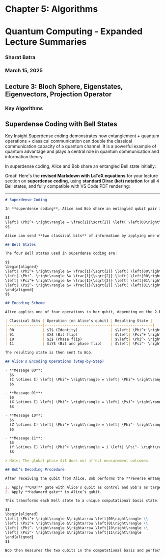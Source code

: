 # Chapter 5: Algorithms
# Quantum Computing - Expanded Lecture Summaries
### Sharat Batra
### March 15, 2025 

## Lecture 3: Bloch Sphere, Eigenstates, Eigenvectors, Projection Operator


### Key Algorithms

## Superdense Coding with Bell States
Key Insight
Superdense coding demonstrates how entanglement + quantum operations + classical communication can double the classical communication capacity of a quantum channel. It is a powerful example of quantum advantage and plays a central role in quantum communication and information theory.



In superdense coding, Alice and Bob share an entangled Bell state initially:

Great! Here's the **revised Markdown with LaTeX equations** for your lecture section on **superdense coding**, using **standard Dirac (ket) notation** for all 4 Bell states, and fully compatible with VS Code PDF rendering:

---

```markdown
# Superdense Coding

In **superdense coding**, Alice and Bob share an entangled qubit pair in the Bell state:

$$
\left| \Phi^+ \right\rangle = \frac{1}{\sqrt{2}} \left( \left|00\right\rangle + \left|11\right\rangle \right)
$$

Alice can send **two classical bits** of information by applying one of four unitary operations to her qubit and then sending it to Bob. The shared entangled state allows Bob to recover two bits from just one qubit transmission.

## Bell States

The four Bell states used in superdense coding are:

$$
\begin{aligned}
\left| \Phi^+ \right\rangle &= \frac{1}{\sqrt{2}} \left( \left|00\right\rangle + \left|11\right\rangle \right) \\
\left| \Phi^- \right\rangle &= \frac{1}{\sqrt{2}} \left( \left|00\right\rangle - \left|11\right\rangle \right) \\
\left| \Psi^+ \right\rangle &= \frac{1}{\sqrt{2}} \left( \left|01\right\rangle + \left|10\right\rangle \right) \\
\left| \Psi^- \right\rangle &= \frac{1}{\sqrt{2}} \left( \left|01\right\rangle - \left|10\right\rangle \right)
\end{aligned}
$$

## Encoding Scheme

Alice applies one of four operations to her qubit, depending on the 2-bit classical message she wants to send:

| Classical Bits | Operation (on Alice's qubit) | Resulting State |
|----------------|------------------------------|------------------|
| 00             | $I$ (Identity)               | $\left| \Phi^+ \right\rangle$ |
| 01             | $X$ (Bit flip)               | $\left| \Psi^+ \right\rangle$ |
| 10             | $Z$ (Phase flip)             | $\left| \Phi^- \right\rangle$ |
| 11             | $iY$ (Bit and phase flip)    | $\left| \Psi^- \right\rangle$ |

The resulting state is then sent to Bob.

## Alice's Encoding Operations (Step-by-Step)

- **Message 00**:
  $$
  (I \otimes I) \left| \Phi^+ \right\rangle = \left| \Phi^+ \right\rangle
  $$

- **Message 01**:
  $$
  (X \otimes I) \left| \Phi^+ \right\rangle = \left| \Psi^+ \right\rangle
  $$

- **Message 10**:
  $$
  (Z \otimes I) \left| \Phi^+ \right\rangle = \left| \Phi^- \right\rangle
  $$

- **Message 11**:
  $$
  (Y \otimes I) \left| \Phi^+ \right\rangle = i \left| \Psi^- \right\rangle
  $$

> Note: The global phase $i$ does not affect measurement outcomes.

## Bob’s Decoding Procedure

After receiving the qubit from Alice, Bob performs the **reverse entanglement operations** to recover the original 2 classical bits:

1. Apply **CNOT** gate with Alice's qubit as control and Bob's as target.
2. Apply **Hadamard gate** to Alice’s qubit.

This transforms each Bell state to a unique computational basis state:

$$
\begin{aligned}
\left| \Phi^+ \right\rangle &\rightarrow \left|00\right\rangle \\
\left| \Psi^+ \right\rangle &\rightarrow \left|01\right\rangle \\
\left| \Phi^- \right\rangle &\rightarrow \left|10\right\rangle \\
\left| \Psi^- \right\rangle &\rightarrow \left|11\right\rangle
\end{aligned}
$$

Bob then measures the two qubits in the computational basis and perfectly retrieves Alice’s 2-bit message.
